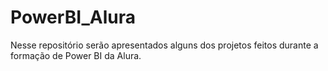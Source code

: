# PowerBI_Alura
Nesse repositório serão apresentados alguns dos projetos feitos durante a formação de Power BI da Alura.

